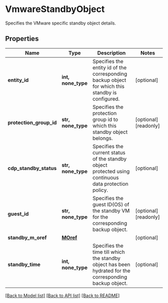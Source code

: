# VmwareStandbyObject

Specifies the VMware specific standby object details.

## Properties
Name | Type | Description | Notes
------------ | ------------- | ------------- | -------------
**entity_id** | **int, none_type** | Specifies the entity id of the corresponding backup object for which this standby is configured. | [optional] 
**protection_group_id** | **str, none_type** | Specifies the protection group id to which this standby object belongs. | [optional] [readonly] 
**cdp_standby_status** | **str, none_type** | Specifies the current status of the standby object protected using continuous data protection policy. | [optional] 
**guest_id** | **str, none_type** | Specifies the guest ID(OS) of the standby VM for the corresponding backup object. | [optional] [readonly] 
**standby_m_oref** | [**MOref**](MOref.md) |  | [optional] 
**standby_time** | **int, none_type** | Specifies the time till which the standby object has been hydrated for the corresponding backup object. | [optional] 

[[Back to Model list]](../README.md#documentation-for-models) [[Back to API list]](../README.md#documentation-for-api-endpoints) [[Back to README]](../README.md)


